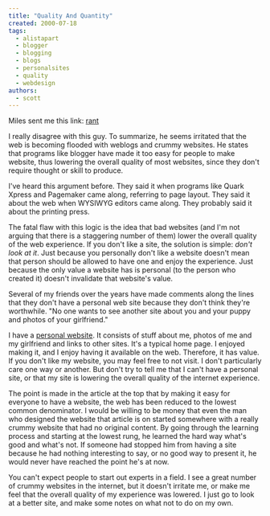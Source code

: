 ```yaml
---
title: "Quality And Quantity"
created: 2000-07-18
tags: 
  - alistapart
  - blogger
  - blogging
  - blogs
  - personalsites
  - quality
  - webdesign
authors: 
  - scott
---
```


Miles sent me this link: [rant](http://www.alistapart.com/articles/fame/)

I really disagree with this guy. To summarize, he seems irritated that the web is becoming flooded with weblogs and crummy websites. He states that programs like blogger have made it too easy for people to make website, thus lowering the overall quality of most websites, since they don't require thought or skill to produce.

I've heard this argument before. They said it when programs like Quark Xpress and Pagemaker came along, referring to page layout. They said it about the web when WYSIWYG editors came along. They probably said it about the printing press.

The fatal flaw with this logic is the idea that bad websites (and I'm not arguing that there is a staggering number of them) lower the overall quality of the web experience. If you don't like a site, the solution is simple: _don't look at it_. Just because you personally don't like a website doesn't mean that person should be allowed to have one and enjoy the experience. Just because the only value a website has is personal (to the person who created it) doesn't invalidate that website's value.

Several of my friends over the years have made comments along the lines that they don't have a personal web site because they don't think they're worthwhile. "No one wants to see another site about you and your puppy and photos of your girlfriend."

I have a [personal website](http://spaceninja.local/home/). It consists of stuff about me, photos of me and my girlfriend and links to other sites. It's a typical home page. I enjoyed making it, and I enjoy having it available on the web. Therefore, it has value. If you don't like my website, you may feel free to not visit. I don't particularly care one way or another. But don't try to tell me that I can't have a personal site, or that my site is lowering the overall quality of the internet experience.

The point is made in the article at the top that by making it easy for everyone to have a website, the web has been reduced to the lowest common denominator. I would be willing to be money that even the man who designed the website that article is on started somewhere with a really crummy website that had no original content. By going through the learning process and starting at the lowest rung, he learned the hard way what's good and what's not. If someone had stopped him from having a site because he had nothing interesting to say, or no good way to present it, he would never have reached the point he's at now.

You can't expect people to start out experts in a field. I see a great number of crummy websites in the internet, but it doesn't irritate me, or make me feel that the overall quality of my experience was lowered. I just go to look at a better site, and make some notes on what not to do on my own.
